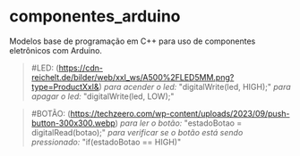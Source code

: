 # componentes_arduino
Modelos base de programação em C++ para uso de componentes eletrônicos com Arduino.

> #LED:
> (https://cdn-reichelt.de/bilder/web/xxl_ws/A500%2FLED5MM.png?type=ProductXxl&)
> *para acender o led:* "digitalWrite(led, HIGH);" 
> *para apagar o led:* "digitalWrite(led, LOW);"

> #BOTÃO:
> (https://techzeero.com/wp-content/uploads/2023/09/push-button-300x300.webp)
> *para ler o botão:* "estadoBotao = digitalRead(botao);" 
> *para verificar se o botão está sendo pressionado:* "if(estadoBotao == HIGH)"
